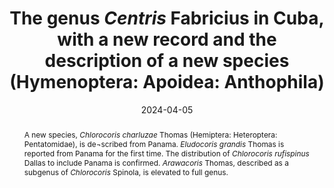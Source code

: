 ---
title: 'The genus <i>Centris</i> Fabricius in Cuba, with a new record and the description of a new species (Hymenoptera: Apoidea: Anthophila)'
date: '2024-04-05'
doi: ''
journal: Insecta Mundi
issue: '1042'
pagination: '1-7'
zoobank: 'urn:lsid:zoobank.org:pub:F4E45B6C-5BD8-4B3E-B599-3BB61855B392'

authors:
  - first_name: 'Donald B.' 
    last_name: 'Thomas'
    affiliation: 'United States Department of Agriculture, Agricultural Research Service, Cattle Fever Tick Research Laboratory, 22675 North Moorefield Road, Edinburg TX 78541'
    email: 'donald.thomas@usda.gov'
    orcid: ''

download: 'https://drive.google.com/file/d/1ukIv9k8vjG-E-AiYlMeXz1A52_UL83TT'

supplementary: ''

keywords:
  - Pentatomid
  - genitalia

categories:
  - Hemiptera
  - Heteroptera
  - Pentatomidae

references:
  - authors: Arismendi N, Thomas DB.
    year: 2003
    title: 'Pentatomidae (Heteroptera) of Honduras: a checklist with description of a new ochlerine genus. Insecta Mundi 31'
    pages: 219–236
    doi: 
    url: 
    access: 

  - authors: Cambra RA, Carranza R, Aniño-Ramos YJ, Murgas AS.
    year: 2018
    title: 'Los Pentatomidos (Hemiptera: Heteroptera) de Panama. Revista Nicaraguense de Entomologia 149'
    pages: 1–21
    doi: 
    url: 
    access: 

  - authors: Genevcius BC, Greve C, Koehler S, Simmons RB, Rider DA, Grazia J, Schwertner CF.
    year: 2021
    title: 'Phylogeny of the stink bug tribe Chlorocorini (Heteroptera, Pentatomidae) based on DNA and morphological data: the evolution of key phenotypic traits. Systematic Entomology 46(2)'
    pages: 327–338
    doi: 
    url: 
    access: 

  - authors: Greve C.
    year: 2010
    title: 'Filogenia do grupo <i>Chlorocoris </i>baseada em morfologia e evidencia total, descripcao de cinco novas especies e synopsis de <i>Chloropepla </i>Stal incluindo analise cladistica e biogeografica. Doctoral Dissertation, Universidade Federal de Rio Grande do Sul, Brazil.'
    pages: 
    doi: 
    url: 
    access: 

  - authors: Hackman RH.
    year: 1952
    title: 'Green pigments of the hemolymph of insects. Archives of Biochemistry and Biophysics 14'
    pages: 166–174
    doi: 
    url: 
    access: 

  - authors: Heath JJ, Cipilloni DF, Stireman JO.
    year: 2013
    title: 'The role of carotenoids and their derivatives in modulating interactions between insects and their environments. Arthropod Plant Interactions 7'
    pages: 1–20
    doi: 
    url: 
    access: 

  - authors: Hinton HE.
    year: 1973
    title: 'Some recent work on the colours of insects and their likely significance. Proceedings and Transactions of the British Entomological Society 6'
    pages: 43–54
    doi: 
    url: 
    access: 

  - authors: Rider DA, Schwertner CF, Vilimova J, Redei D, Kment P, Thomas DB.
    year: 2018
    title: 'Higher systematics of the Pentatomoidea. p. 25–201. In: McPherson JE. Invasive stink bugs and related species (Pentatomoidea): biology, higher systematics, semiochemistry, and management. CRC Press; Boca Raton, FL'
    pages: 840 p
    doi: 
    url: 
    access: 

  - authors: Thomas DB.
    year: 1985
    title: 'Revision of the genus <i>Chlorocoris </i>Spinola (Hemiptera: Pentatomidae). Annals of the Entomological Society of America 78'
    pages: 674–690
    doi: 
    url: 
    access: 

  - authors: Thomas DB.
    year: 1992
    title: '<i>Eludocoris</i>, a new genus of Pentatomidae (Insecta: Heteroptera) from Costa Rica. Annals of Carnegie Museum 61'
    pages: 63–67
    doi: 
    url: 
    access: 

  - authors: Thomas DB.
    year: 1998
    title: 'A new species of <i>Chlorocoris </i>(Heteroptera: Pentatomidae) from Jamaica. Florida Entomologist 81'
    pages: 483
    doi: 
    url: 
    access: 

abstract: 'A new species, <i>Chlorocoris charluzae </i>Thomas (Hemiptera: Heteroptera: Pentatomidae), is de¬scribed from Panama. <i>Eludocoris grandis </i>Thomas is reported from Panama for the first time. The distribution of <i>Chlorocoris rufispinus </i>Dallas to include Panama is confirmed. <i>Arawacoris </i>Thomas, described as a subgenus of <i>Chlorocoris </i>Spinola, is elevated to full genus.'

---